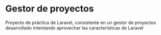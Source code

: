 # Gestor de proyectos

Proyecto de práctica de Laravel, consistente en un gestor de proyectos desarrollado intentando aprovechar las características de Laravel
